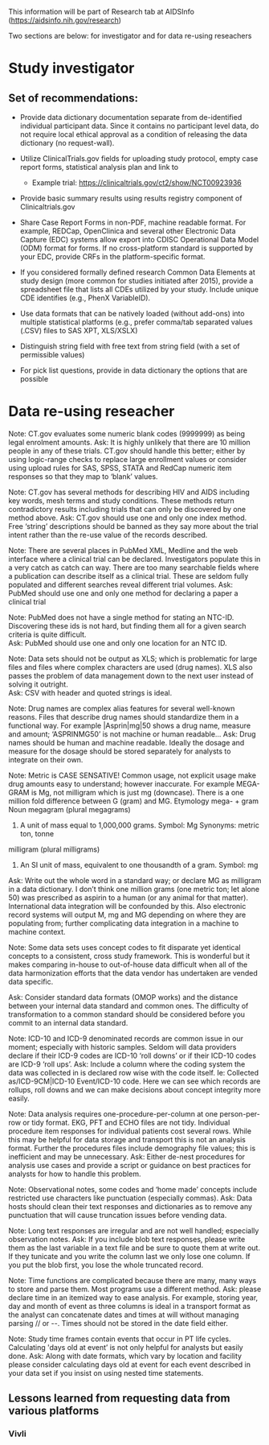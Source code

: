 This information will be part of Research tab at AIDSInfo (https://aidsinfo.nih.gov/research)

Two sections are below: for investigator and for data re-using reseachers

# Study investigator 

## Set of recommendations:
-	Provide data dictionary documentation separate from de-identified individual participant data. Since it contains no participant level data, do not require local ethical approval as a condition of releasing the data dictionary (no request-wall).
-	Utilize ClinicalTrials.gov fields for uploading study protocol, empty case report forms, statistical analysis plan and link to 
    -	Example trial: https://clinicaltrials.gov/ct2/show/NCT00923936
-	Provide basic summary results using results registry component of Clinicaltrials.gov
-	Share Case Report Forms in non-PDF, machine readable format. For example, REDCap, OpenClinica and several other Electronic Data Capture (EDC) systems allow export into CDISC Operational Data Model (ODM) format for forms. If no cross-platform standard is supported by your EDC, provide CRFs in the platform-specific format. 
-	If you considered formally defined research Common Data Elements at study design (more common for studies initiated after 2015), provide a spreadsheet file that lists all CDEs utilized by your study. Include unique CDE identifies (e.g., PhenX VariableID).  
-	Use data formats that can be natively loaded (without add-ons) into multiple statistical platforms (e.g., prefer comma/tab separated values (.CSV) files to SAS XPT, XLS/XSLX) 

 
-	Distinguish string field with free text from string field (with a set of permissible values)
-	For pick list questions, provide in data dictionary the options that are possible
    


# Data re-using reseacher

Note: CT.gov evaluates some numeric blank codes (9999999) as being legal enrolment amounts. 
Ask: It is highly unlikely that there are 10 million people in any of these trials. CT.gov should handle this better; either by using logic-range checks to replace large enrollment values or consider using upload rules for SAS, SPSS, STATA and RedCap numeric item responses so that they map to ‘blank’ values. 

Note: CT.gov has several methods for describing HIV and AIDS including key words, mesh terms and study conditions. These methods return contradictory results including trials that can only be discovered by one method above.
Ask: CT.gov should use one and only one index method. Free ‘string’ descriptions should be banned as they say more about the trial intent rather than the re-use value of the records described. 

Note: There are several places in PubMed XML, Medline and the web interface where a clinical trial can be declared. Investigators populate this in a very catch as catch can way. There are too many searchable fields where a publication can describe itself as a clinical trial. These are seldom fully populated and different searches reveal different trial volumes.
Ask: PubMed should use one and only one method for declaring a paper a clinical trial 

Note: PubMed does not have a single method for stating an NTC-ID. Discovering these ids is not hard, but finding them all for a given search criteria is quite difficult.  
Ask: PubMed should use one and only one location for an NTC ID. 


Note: Data sets should not be output as XLS; which is problematic for large files and files where complex characters are used (drug names). XLS also passes the problem of data management down to the next user instead of solving it outright.  
Ask: CSV with header and quoted strings is ideal.

Note: Drug names are complex alias features for several well-known reasons. Files that describe drug names should standardize them in a functional way. For example |Asprin|mg|50 shows a drug name,  measure and amount; ‘ASPRINMG50’ is not machine or human readable... 
Ask: Drug names should be human and machine readable. Ideally the dosage and measure for the dosage should be stored separately for analysts to integrate on their own. 

Note: Metric is CASE SENSATIVE! Common usage, not explicit usage make drug amounts easy to understand; however inaccurate. For example MEGA-GRAM is Mg, not milligram which is just mg (downcase). There is a one million fold difference between G (gram) and MG. 
Etymology
mega- +‎ gram 
Noun
megagram (plural megagrams) 
1.	A unit of mass equal to 1,000,000 grams. Symbol: Mg 
Synonyms: metric ton, tonne

milligram (plural milligrams) 
1.	An SI unit of mass, equivalent to one thousandth of a gram. Symbol: mg

Ask: Write out the whole word in a standard way; or declare MG as milligram in a data dictionary. I don’t think one million grams (one metric ton; let alone 50) was prescribed as aspirin to a human (or any animal for that matter). International data integration will be confounded by this. Also electronic record systems will output M, mg and MG depending on where they are populating from; further complicating data integration in a machine to machine context. 

Note: Some data sets uses concept codes to fit disparate yet identical concepts to a consistent, cross study framework. This is wonderful but it makes comparing in-house to out-of-house data difficult when all of the data harmonization efforts that the data vendor has undertaken are vended data specific. 

Ask: Consider standard data formats (OMOP works) and the distance between your internal data standard and common ones. The difficulty of transformation to a common standard should be considered before you commit to an internal data standard. 

Note: ICD-10 and ICD-9 denominated records are common issue in our moment; especially with historic samples. Seldom will data providers declare if their ICD-9 codes are ICD-10 ‘roll downs’ or if their ICD-10 codes are ICD-9 ‘roll ups’. 
Ask: Include a column where the coding system the data was collected in is declared row wise with the code itself. Ie: Collected as/ICD-9CM|ICD-10 Event/ICD-10 code. Here we can see which records are rollups, roll downs and we can make decisions about concept integrity more easily. 

Note: Data analysis requires one-procedure-per-column at one person-per-row or tidy format. EKG, PFT and ECHO files are not tidy. Individual procedure item responses for individual patients cost several rows. While this may be helpful for data storage and transport this is not an analysis format.  Further the procedures files include demography file values; this is inefficient and may be unnecessary. 
Ask: Either de-nest procedures for analysis use cases and provide a script or guidance on best practices for analysts for how to handle this problem. 	

Note: Observational notes, some codes and ‘home made’ concepts include restricted use characters like punctuation (especially commas). 
Ask: Data hosts should clean their text responses and dictionaries as to remove any punctuation that will cause truncation issues before vending data.  

Note: Long text responses are irregular and are not well handled; especially observation notes.
Ask: If you include blob text responses, please write them as the last variable in a text file and be sure to quote them at write out. If they tunicate and you write the column last we only lose one column. If you put the blob first, you lose the whole truncated record. 

Note: Time functions are complicated because there are many, many ways to store and parse them. Most programs use a different method.
Ask: please declare time in an itemized way to ease analysis. For example, storing year, day and month of event as three columns is ideal in a transport format as the analyst can concatenate dates and times at will without managing parsing // or --. Times should not be stored in the date field either. 

Note: Study time frames contain events that occur in PT life cycles. Calculating 'days old at event’ is not only helpful for analysts but easily done. 
Ask: Along with date formats, which vary by location and facility please consider calculating days old at event for each event described in your data set if you insist on using nested time statements. 

## Lessons learned from requesting data from various platforms

### Vivli



